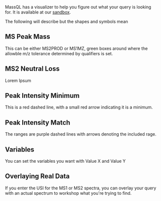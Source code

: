 MassQL has a visualizer to help you figure out what your query is looking for. It is available at our [sandbox](https://msql.ucsd.edu/). 

The following will describe but the shapes and symbols mean

## MS Peak Mass

This can be either MS2PROD or MS1MZ, green boxes around where the allowble m/z tolerance determined by qualifiers is set. 

## MS2 Neutral Loss

Lorem Ipsum

## Peak Intensity Minimum

This is a red dashed line, with a small red arrow indicating it is a minimum. 

## Peak Intensity Match

The ranges are purple dashed lines with arrows denoting the included rage. 

## Variables

You can set the variables you want with Value X and Value Y

## Overlaying Real Data

If you enter the USI for the MS1 or MS2 spectra, you can overlay your query with an actual spectrum to workshop what you're trying to find. 
